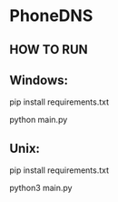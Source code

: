 # PhoneDNS


**HOW TO RUN**
------------
Windows:
----
pip install requirements.txt

python main.py

Unix:
----
pip install requirements.txt

python3 main.py
